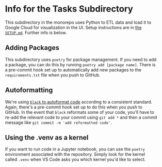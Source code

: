 # Info for the Tasks Subdirectory

This subdirectory in the monorepo uses Python to ETL data and load it to Google Cloud for visualization in the UI. Setup instructions are in [the `SETUP.md`](/docs/SETUP.md). Further info is below.

## Adding Packages
This subdirectory uses `poetry` for package management. If you need to add a package, you can do this by running `poetry add [package name]`. There is a pre-commit hook set up to automatically add new packages to the `requirements.txt` file when you push to GitHub.

## Autoformatting
We're using [`black` to autoformat code](https://github.com/psf/black) according to a consistent standard. Again, there's a pre-commit hook set up to do this when you push to GitHub. In the event that `black` reformats some of your code, you'll have to re-add the relevant code to your commit using `git add *` and then a commit message like `git commit -m 'add reformatted code'`. 

## Using the .venv as a kernel
If you want to run code in a Jupyter notebook, you can use the `poetry` environment associated with the repository. Simply look for the kernel called `.venv` when VS Code asks you which kernel you'd like to select.
